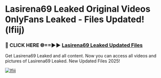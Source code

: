 # Lasirena69 Leaked Original Videos 0nlyFans Leaked - Files Updated! (lfiij)

<h3>🔴 CLICK HERE 🌐==►► <a href="https://tinyurl.com/2wckxsce" rel="nofollow">Lasirena69 Leaked Updated Files</a></h3>

Get Lasirena69 Leaked and all content. Now you can access all videos and pictures of Lasirena69 Leaked. New Updated Files 2025!

[![lfiij](https://i.imgur.com/AFduVYN.gif)](https://tinyurl.com/2wckxsce)
